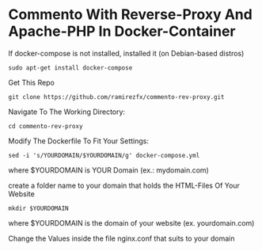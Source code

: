 # Commento With Reverse-Proxy And Apache-PHP In Docker-Container

If docker-compose is not installed, installed it (on Debian-based distros)

`sudo apt-get install docker-compose`

Get This Repo

`git clone https://github.com/ramirezfx/commento-rev-proxy.git`

Navigate To The Working Directory:

`cd commento-rev-proxy`

Modify The Dockerfile To Fit Your Settings:

`sed -i 's/YOURDOMAIN/$YOURDOMAIN/g' docker-compose.yml`

where $YOURDOMAIN is YOUR Domain (ex.: mydomain.com)

create a folder name to your domain that holds the HTML-Files Of Your Website

`mkdir $YOURDOMAIN`

where $YOURDOMAIN is the domain of your website (ex. yourdomain.com)


Change the Values inside the file nginx.conf that suits to your domain

